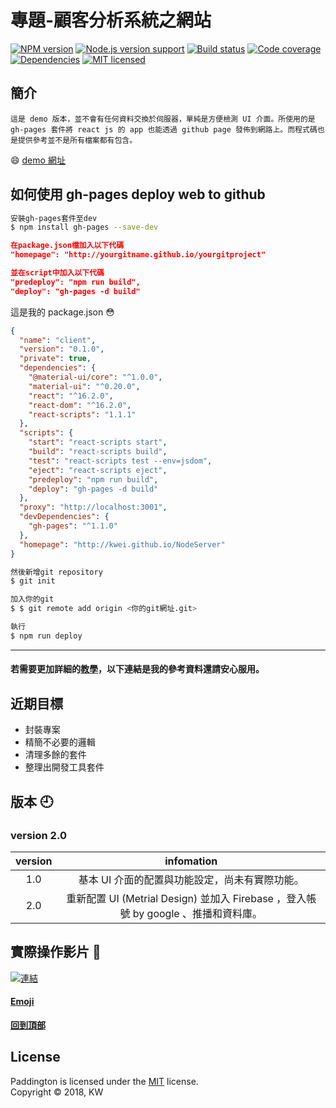 # 專題-顧客分析系統之網站

[![NPM version][shield-npm]](#)
[![Node.js version support][shield-node]](#)
[![Build status][shield-build]](#)
[![Code coverage][shield-coverage]](#)
[![Dependencies][shield-dependencies]](#)
[![MIT licensed][shield-license]](#)



[shield-coverage]: https://img.shields.io/badge/coverage-100%25-brightgreen.svg
[shield-dependencies]: https://img.shields.io/badge/dependencies-up%20to%20date-brightgreen.svg
[shield-license]: https://img.shields.io/badge/license-MIT-blue.svg
[shield-node]: https://img.shields.io/badge/node.js%20support-0.10–5-brightgreen.svg
[shield-npm]: https://img.shields.io/badge/npm-v3.2.0-blue.svg
[shield-build]: https://img.shields.io/badge/build-passing-brightgreen.svg

## 簡介
```
這是 demo 版本，並不會有任何資料交換於伺服器，單純是方便檢測 UI 介面。所使用的是 gh-pages 套件將 react js 的 app 也能透過 github page 發佈到網路上。而程式碼也是提供參考並不是所有檔案都有包含。
``` 
:smile: [demo 網址](https://kwei.github.io/NodeServer/)


## 如何使用 gh-pages deploy web to github
```Bash
安裝gh-pages套件至dev
$ npm install gh-pages --save-dev
```

```JSON
在package.json檔加入以下代碼
"homepage": "http://yourgitname.github.io/yourgitproject"
```

```JSON
並在script中加入以下代碼
"predeploy": "npm run build",
"deploy": "gh-pages -d build"
```
這是我的 package.json :flushed:
```JSON
{
  "name": "client",
  "version": "0.1.0",
  "private": true,
  "dependencies": {
    "@material-ui/core": "^1.0.0",
    "material-ui": "^0.20.0",
    "react": "^16.2.0",
    "react-dom": "^16.2.0",
    "react-scripts": "1.1.1"
  },
  "scripts": {
    "start": "react-scripts start",
    "build": "react-scripts build",
    "test": "react-scripts test --env=jsdom",
    "eject": "react-scripts eject",
    "predeploy": "npm run build",
    "deploy": "gh-pages -d build"
  },
  "proxy": "http://localhost:3001",
  "devDependencies": {
    "gh-pages": "^1.1.0"
  },
  "homepage": "http://kwei.github.io/NodeServer"
}
```

```Bash
然後新增git repository
$ git init

加入你的git
$ $ git remote add origin <你的git網址.git>

執行
$ npm run deploy
```
____

#### 若需要更加詳細的[教學](https://github.com/gitname/react-gh-pages)，以下連結是我的參考資料還請安心服用。


## 近期目標
  * 封裝專案
  * 精簡不必要的邏輯
  * 清理多餘的套件
  * 整理出開發工具套件

## 版本 :clock9:

### version 2.0 

|version|infomation|
| :---: |  :----:  |
|      1.0      | 基本 UI 介面的配置與功能設定，尚未有實際功能。|
|      2.0      | 重新配置 UI (Metrial Design) 並加入 Firebase ，登入帳號 by google 、推播和資料庫。|

## 實際操作影片 :eyes:
 [![連結](https://github.com/kwei/NodeServer/blob/master/DEMO%E6%88%AA%E5%9C%96.PNG)](https://drive.google.com/drive/folders/1kSFhl8Pp8g9oYFsHXrEk4QhbkXAbUxKY)

#### [Emoji](https://www.webpagefx.com/tools/emoji-cheat-sheet/)

<b><a href="#">回到頂部</a></b>

License
-------

Paddington is licensed under the [MIT](#) license.  
Copyright &copy; 2018, KW
